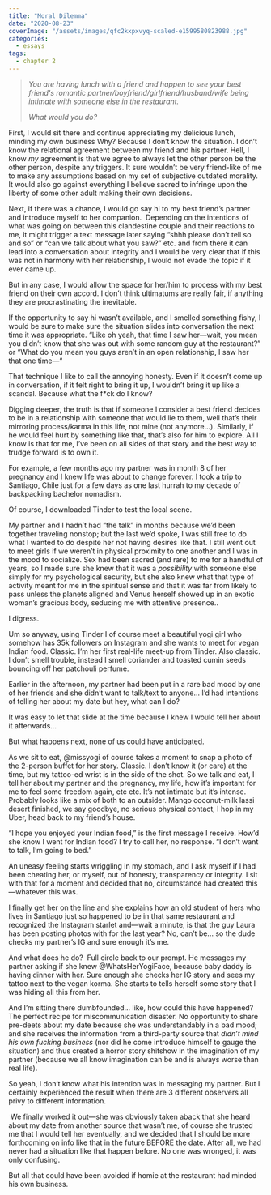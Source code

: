 ```yaml
---
title: "Moral Dilemma"
date: "2020-08-23"
coverImage: "/assets/images/qfc2kxpxvyq-scaled-e1599580823988.jpg"
categories:
  - essays
tags:
  - chapter 2
---
```


> _You are having lunch with a friend and happen to see your best friend's romantic partner/boyfriend/girlfriend/husband/wife being intimate with someone else in the restaurant._ 
> 
> _What would you do?_

First, I would sit there and continue appreciating my delicious lunch, minding my own business Why? Because I don’t know the situation. I don’t know the relational agreement between my friend and his partner. Hell, I know _my_ agreement is that we agree to always let the other person be the other person, despite any triggers. It sure wouldn’t be very friend-like of me to make any assumptions based on my set of subjective outdated morality. It would also go against everything I believe sacred to infringe upon the liberty of some other adult making their own decisions.

Next, if there was a chance, I would go say hi to my best friend’s partner and introduce myself to her companion.  Depending on the intentions of what was going on between this clandestine couple and their reactions to me, it might trigger a text message later saying “shhh please don’t tell so and so” or “can we talk about what you saw?” etc. and from there it can lead into a conversation about integrity and I would be very clear that if this was not in harmony with her relationship, I would not evade the topic if it ever came up.

But in any case, I would allow the space for her/him to process with my best friend on their own accord. I don’t think ultimatums are really fair, if anything they are procrastinating the inevitable.

If the opportunity to say hi wasn’t available, and I smelled something fishy, I would be sure to make sure the situation slides into conversation the next time it was appropriate. “Like oh yeah, that time I saw her—wait, you mean you didn’t know that she was out with some random guy at the restaurant?” or “What do you mean you guys aren’t in an open relationship, I saw her that one time—“ 

That technique I like to call the annoying honesty. Even if it doesn’t come up in conversation, if it felt right to bring it up, I wouldn’t bring it up like a scandal. Because what the f\*ck do I know?

Digging deeper, the truth is that if someone I consider a best friend decides to be in a relationship with someone that would lie to them, well that’s their mirroring process/karma in this life, not mine (not anymore…). Similarly, if he would feel hurt by something like that, that’s also for him to explore. All I know is that for me, I’ve been on all sides of that story and the best way to trudge forward is to own it.

For example, a few months ago my partner was in month 8 of her pregnancy and I knew life was about to change forever. I took a trip to Santiago, Chile just for a few days as one last hurrah to my decade of backpacking bachelor nomadism. 

Of course, I downloaded Tinder to test the local scene.

My partner and I hadn’t had “the talk” in months because we’d been together traveling nonstop; but the last we’d spoke, I was still free to do what I wanted to do despite her not having desires like that. I still went out to meet girls if we weren’t in physical proximity to one another and I was in the mood to socialize. Sex had been sacred (and rare) to me for a handful of years, so I made sure she knew that it was a _possibility_ with someone else simply for my psychological security, but she also knew what that type of activity meant for me in the spiritual sense and that it was far from likely to pass unless the planets aligned and Venus herself showed up in an exotic woman’s gracious body, seducing me with attentive presence..

I digress.

Um so anyway, using Tinder I of course meet a beautiful yogi girl who somehow has 35k followers on Instagram and she wants to meet for vegan Indian food. Classic. I’m her first real-life meet-up from Tinder. Also classic. I don’t smell trouble, instead I smell coriander and toasted cumin seeds bouncing off her patchouli perfume. 

Earlier in the afternoon, my partner had been put in a rare bad mood by one of her friends and she didn’t want to talk/text to anyone… I’d had intentions of telling her about my date but hey, what can I do?

It was easy to let that slide at the time because I knew I would tell her about it afterwards… 

But what happens next, none of us could have anticipated.

As we sit to eat, @missyogi of course takes a moment to snap a photo of the 2-person buffet for her story. Classic. I don’t know it (or care) at the time, but my tattoo-ed wrist is in the side of the shot. So we talk and eat, I tell her about my partner and the pregnancy, my life, how it’s important for me to feel some freedom again, etc etc. It’s not intimate but it’s intense. Probably looks like a mix of both to an outsider. Mango coconut-milk lassi desert finished, we say goodbye, no serious physical contact, I hop in my Uber, head back to my friend’s house.

“I hope you enjoyed your Indian food,” is the first message I receive. How’d she know I went for Indian food? I try to call her, no response. “I don’t want to talk, I’m going to bed.”

An uneasy feeling starts wriggling in my stomach, and I ask myself if I had been cheating her, or myself, out of honesty, transparency or integrity. I sit with that for a moment and decided that no, circumstance had created this—whatever this was.

I finally get her on the line and she explains how an old student of hers who lives in Santiago just so happened to be in that same restaurant and recognized the Instagram starlet and—wait a minute, is that the guy Laura has been posting photos with for the last year? No, can’t be... so the dude checks my partner’s IG and sure enough it’s me.

And what does he do?  Full circle back to our prompt. He messages my partner asking if she knew @WhatsHerYogiFace, because baby daddy is having dinner with her. Sure enough she checks her IG story and sees my tattoo next to the vegan korma. She starts to tells herself some story that I was hiding all this from her. 

And I’m sitting there dumbfounded… like, how could this have happened? The perfect recipe for miscommunication disaster. No opportunity to share pre-deets about my date because she was understandably in a bad mood; and she receives the information from a third-party source that _didn’t mind his own fucking business_ (nor did he come introduce himself to gauge the situation) and thus created a horror story shitshow in the imagination of my partner (because we all know imagination can be and is always worse than real life).

So yeah, I don’t know what his intention was in messaging my partner. But I certainly experienced the result when there are 3 different observers all privy to different information.

 We finally worked it out—she was obviously taken aback that she heard about my date from another source that wasn’t me, of course she trusted me that I would tell her eventually, and we decided that I should be more forthcoming on info like that in the future BEFORE the date. After all, we had never had a situation like that happen before. No one was wronged, it was only confusing.

But all that could have been avoided if homie at the restaurant had minded his own business.

